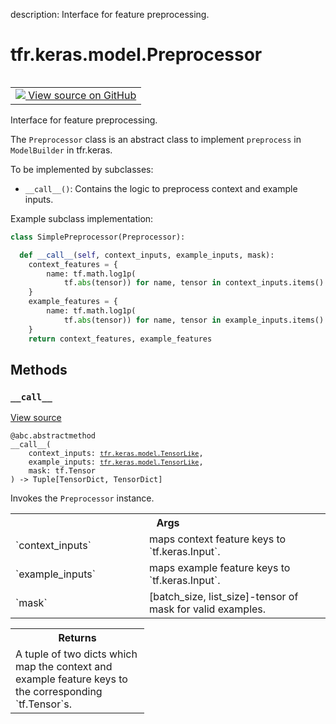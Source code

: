 description: Interface for feature preprocessing.

<div itemscope itemtype="http://developers.google.com/ReferenceObject">
<meta itemprop="name" content="tfr.keras.model.Preprocessor" />
<meta itemprop="path" content="Stable" />
<meta itemprop="property" content="__call__"/>
</div>

# tfr.keras.model.Preprocessor

<!-- Insert buttons and diff -->

<table class="tfo-notebook-buttons tfo-api nocontent" align="left">
<td>
  <a target="_blank" href="https://github.com/tensorflow/ranking/tree/master/tensorflow_ranking/python/keras/model.py#L539-L585">
    <img src="https://www.tensorflow.org/images/GitHub-Mark-32px.png" />
    View source on GitHub
  </a>
</td>
</table>

Interface for feature preprocessing.

<!-- Placeholder for "Used in" -->

The `Preprocessor` class is an abstract class to implement `preprocess` in
`ModelBuilder` in tfr.keras.

To be implemented by subclasses:

*   `__call__()`: Contains the logic to preprocess context and example inputs.

Example subclass implementation:

```python
class SimplePreprocessor(Preprocessor):

  def __call__(self, context_inputs, example_inputs, mask):
    context_features = {
        name: tf.math.log1p(
            tf.abs(tensor)) for name, tensor in context_inputs.items()
    }
    example_features = {
        name: tf.math.log1p(
            tf.abs(tensor)) for name, tensor in example_inputs.items()
    }
    return context_features, example_features
```

## Methods

<h3 id="__call__"><code>__call__</code></h3>

<a target="_blank" href="https://github.com/tensorflow/ranking/tree/master/tensorflow_ranking/python/keras/model.py#L567-L585">View
source</a>

<pre class="devsite-click-to-copy prettyprint lang-py tfo-signature-link">
<code>@abc.abstractmethod</code>
<code>__call__(
    context_inputs: <a href="../../../tfr/keras/model/TensorLike.md"><code>tfr.keras.model.TensorLike</code></a>,
    example_inputs: <a href="../../../tfr/keras/model/TensorLike.md"><code>tfr.keras.model.TensorLike</code></a>,
    mask: tf.Tensor
) -> Tuple[TensorDict, TensorDict]
</code></pre>

Invokes the `Preprocessor` instance.

<!-- Tabular view -->
 <table class="responsive fixed orange">
<colgroup><col width="214px"><col></colgroup>
<tr><th colspan="2">Args</th></tr>

<tr>
<td>
`context_inputs`
</td>
<td>
maps context feature keys to `tf.keras.Input`.
</td>
</tr><tr>
<td>
`example_inputs`
</td>
<td>
maps example feature keys to `tf.keras.Input`.
</td>
</tr><tr>
<td>
`mask`
</td>
<td>
[batch_size, list_size]-tensor of mask for valid examples.
</td>
</tr>
</table>

<!-- Tabular view -->
 <table class="responsive fixed orange">
<colgroup><col width="214px"><col></colgroup>
<tr><th colspan="2">Returns</th></tr>
<tr class="alt">
<td colspan="2">
A tuple of two dicts which map the context and example feature keys to
the corresponding `tf.Tensor`s.
</td>
</tr>

</table>
